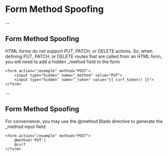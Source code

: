 
# Form Method Spoofing

--
## Form Method Spoofing
HTML forms do not support PUT, PATCH, or DELETE actions. So, when defining PUT, PATCH, or DELETE routes that are called from an HTML form, you will need to add a hidden _method field to the form

```
<form action="/example" method="POST">
    <input type="hidden" name="_method" value="PUT">
    <input type="hidden" name="_token" value="{{ csrf_token() }}">
</form>
```

--
## Form Method Spoofing
For convenience, you may use the @method Blade directive to generate the _method input field:

```
<form action="/example" method="POST">
    @method('PUT')
    @csrf
</form>
```






